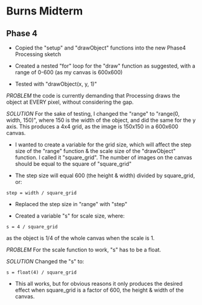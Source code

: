 # Burns Midterm

## Phase 4

- Copied the "setup" and "drawObject" functions into the new Phase4 Processing sketch

- Created a nested "for" loop for the "draw" function as suggested, with a range of 0-600 (as my canvas is 600x600)

- Tested with "drawObject(x, y, 1)"

*PROBLEM* the code is currently demanding that Processing draws the object at EVERY pixel, without considering the gap.

*SOLUTION* For the sake of testing, I changed the "range" to "range(0, width, 150)", where 150 is the width of the object, and did the same for the y axis. This produces a 4x4 grid, as the image is 150x150 in a 600x600 canvas.

- I wanted to create a variable for the grid size, which will affect the step size of the "range" function & the scale size of the "drawObject" function. I called it "square_grid". The number of images on the canvas should be equal to the square of "square_grid"

- The step size will equal 600 (the height & width) divided by square_grid, or:

```
step = width / square_grid
```

- Replaced the step size in "range" with "step"

- Created a variable "s" for scale size, where:

```
s = 4 / square_grid
```
as the object is 1/4 of the whole canvas when the scale is 1.

*PROBLEM* For the scale function to work, "s" has to be a float.

*SOLUTION* Changed the "s" to:

```
s = float(4) / square_grid
```

- This all works, but for obvious reasons it only produces the desired effect when square_grid is a factor of 600, the height & width of the canvas.
